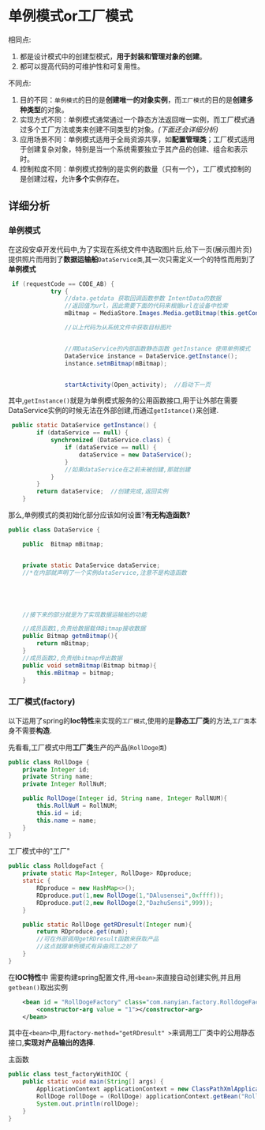 # 单例模式or工厂模式  
相同点:
1. 都是设计模式中的创建型模式，**用于封装和管理对象的创建**。
2. 都可以提高代码的可维护性和可复用性。

不同点: 
1. 目的不同：``单例模式``的目的是**创建唯一的对象实例**，而``工厂模式``的目的是**创建多种类型**的对象。
2. 实现方式不同：单例模式通常通过一个静态方法返回唯一实例，而工厂模式通过多个工厂方法或类来创建不同类型的对象。*(下面还会详细分析)*
3. 应用场景不同：单例模式适用于全局资源共享，如**配置管理类**；工厂模式适用于创建复杂对象，特别是当一个系统需要独立于其产品的创建、组合和表示时。
4. 控制粒度不同：单例模式控制的是实例的数量（只有一个），工厂模式控制的是创建过程，允许**多个**实例存在。

## 详细分析  
### 单例模式  

在这段安卓开发代码中,为了实现在系统文件中选取图片后,给下一页(展示图片页)提供照片而用到了**数据运输船**``DataService类``,其一次只需定义一个的特性而用到了**单例模式**

```java
 if (requestCode == CODE_AB) {
            try {
                //data.getdata 获取回调函数参数 IntentData的数据
                //返回值为url，因此需要下面的代码来根据url在设备中检索
                mBitmap = MediaStore.Images.Media.getBitmap(this.getContentResolver(), data.getData());

                //以上代码为从系统文件中获取目标图片


                //用DataService的内部函数静态函数 getInstance 使用单例模式
                DataService instance = DataService.getInstance();
                instance.setmBitmap(mBitmap);


                startActivity(Open_activity);  //启动下一页

```
其中,``getInstance()``就是为单例模式服务的公用函数接口,用于让外部在需要DataService实例的时候无法在外部创建,而通过``getIstance()``来创建.  

```java
 public static DataService getInstance() {
        if (dataService == null) {
            synchronized (DataService.class) {
                if (dataService == null) {
                    dataService = new DataService();
                }
                //如果dataService在之前未被创建,那就创建
            }
        }
        return dataService;  //创建完成,返回实例
    }
```

那么,单例模式的类初始化部分应该如何设置?**有无构造函数?**  
```java
public class DataService {

    public  Bitmap mBitmap;


    private static DataService dataService;  
    //*在内部就声明了一个实例dataService,注意不是构造函数





    //接下来的部分就是为了实现数据运输船的功能

    //成员函数1,负责给数据载体Bitmap接收数据
    public Bitmap getmBitmap(){
        return mBitmap;
    }
    //成员函数2,负责给bitmap传出数据
    public void setmBitmap(Bitmap bitmap){
        this.mBitmap = bitmap;
    }
```
### 工厂模式(factory)  
以下运用了spring的**Ioc特性**来实现的``工厂模式``,使用的是**静态工厂类**的方法,`工厂类`本身不需要**构造**.

先看看,工厂模式中用**工厂类**生产的产品(``RollDoge类``)
```java
public class RollDoge {
    private Integer id;
    private String name;
    private Integer RollNuM;

    public RollDoge(Integer id, String name, Integer RollNUM){
        this.RollNuM = RollNUM;
        this.id = id;
        this.name = name;
    }
}
```

工厂模式中的"工厂"
```java
public class RolldogeFact {
    private static Map<Integer, RollDoge> RDproduce;
    static {
        RDproduce = new HashMap<>();
        RDproduce.put(1,new RollDoge(1,"DAlusensei",0xffff));
        RDproduce.put(2,new RollDoge(2,"DazhuSensi",999));
    }

    public static RollDoge getRDresult(Integer num){
        return RDproduce.get(num);  
        //可在外部调用getRDresult函数来获取产品
        //这点就跟单例模式有异曲同工之妙了
    }
}
```

在**IOC特性**中 需要构建spring配置文件,用```<bean>```来直接自动创建实例,并且用``getbean()``取出实例
```xml
    <bean id = "RollDogeFactory" class="com.nanyian.factory.RolldogeFact" factory-method="getRDresult" >  
        <constructor-arg value = "1"></constructor-arg>
    </bean>
```
其中在```<bean>```中,用`factory-method="getRDresult" >`来调用工厂类中的公用静态接口,**实现对产品输出的选择**.  

主函数  
```java
public class test_factoryWithIOC {
    public static void main(String[] args) {
        ApplicationContext applicationContext = new ClassPathXmlApplicationContext("spring-fact.xml");
        RollDoge rollDoge = (RollDoge) applicationContext.getBean("RollDogeFactory");
        System.out.println(rollDoge);
    }
}
```